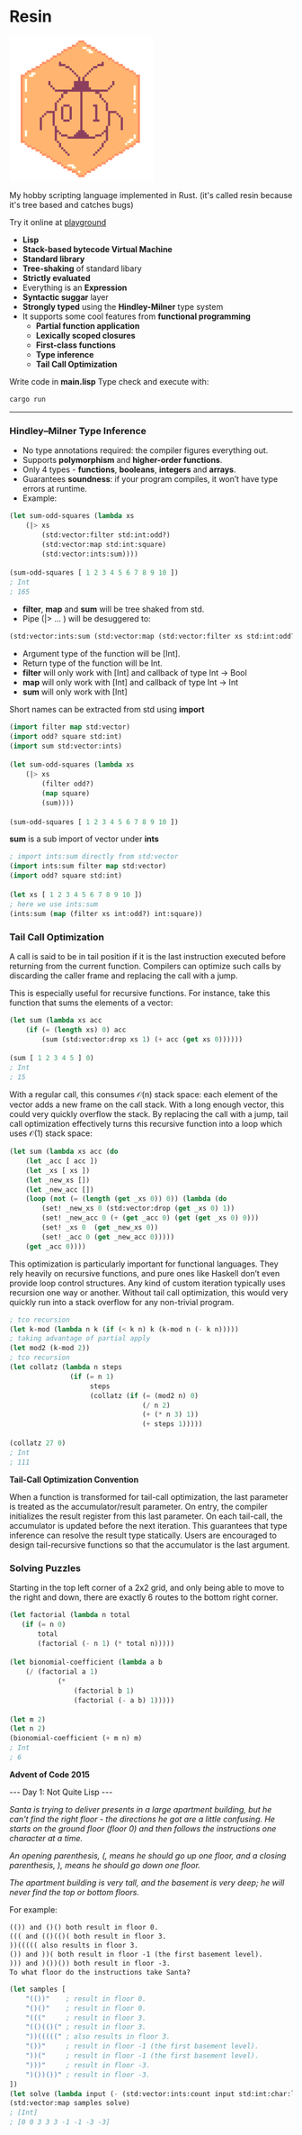 # Resin

<img src="./logo.png" width="256px"/>

My hobby scripting language implemented in Rust.
(it's called resin because it's tree based and catches bugs)

Try it online at [playground](https://at-290690.github.io/rust-lisp/)

- **Lisp**
- **Stack-based bytecode Virtual Machine**
- **Standard library**
- **Tree-shaking** of standard libary
- **Strictly evaluated**
- Everything is an **Expression**
- **Syntactic suggar** layer
- **Strongly typed** using the **Hindley-Milner** type system
- It supports some cool features from **functional programming**
  - **Partial function application**
  - **Lexically scoped closures**
  - **First-class functions**
  - **Type inference**
  - **Tail Call Optimization**

Write code in **main.lisp**
Type check and execute with:

```bash
cargo run
```

---

### Hindley–Milner Type Inference

- No type annotations required: the compiler figures everything out.
- Supports **polymorphism** and **higher-order functions**.
- Only 4 types - **functions**, **booleans**, **integers** and **arrays**.
- Guarantees **soundness**: if your program compiles, it won’t have type errors at runtime.
- Example:

```lisp
(let sum-odd-squares (lambda xs
    (|> xs
        (std:vector:filter std:int:odd?)
        (std:vector:map std:int:square)
        (std:vector:ints:sum))))

(sum-odd-squares [ 1 2 3 4 5 6 7 8 9 10 ])
; Int
; 165
```

- **filter**, **map** and **sum** will be tree shaked from std.
- Pipe (|> ... ) will be desuggered to:

```lisp
(std:vector:ints:sum (std:vector:map (std:vector:filter xs std:int:odd?) std:int:square))
```

- Argument type of the function will be [Int].
- Return type of the function will be Int.
- **filter** will only work with [Int] and callback of type Int -> Bool
- **map** will only work with [Int] and callback of type Int -> Int
- **sum** will only work with [Int]

Short names can be extracted from std using **import**

```lisp
(import filter map std:vector)
(import odd? square std:int)
(import sum std:vector:ints)

(let sum-odd-squares (lambda xs
    (|> xs
        (filter odd?)
        (map square)
        (sum))))

(sum-odd-squares [ 1 2 3 4 5 6 7 8 9 10 ])
```

**sum** is a sub import of vector under **ints**

```lisp
; import ints:sum directly from std:vector
(import ints:sum filter map std:vector)
(import odd? square std:int)

(let xs [ 1 2 3 4 5 6 7 8 9 10 ])
; here we use ints:sum
(ints:sum (map (filter xs int:odd?) int:square))
```

### Tail Call Optimization

A call is said to be in tail position if it is the last instruction executed before returning from the current function. Compilers can optimize such calls by discarding the caller frame and replacing the call with a jump.

This is especially useful for recursive functions. For instance, take this function that sums the elements of a vector:

```lisp
(let sum (lambda xs acc
    (if (= (length xs) 0) acc
        (sum (std:vector:drop xs 1) (+ acc (get xs 0))))))

(sum [ 1 2 3 4 5 ] 0)
; Int
; 15
```

With a regular call, this consumes 𝒪(n) stack space: each element of the vector adds a new frame on the call stack. With a long enough vector, this could very quickly overflow the stack. By replacing the call with a jump, tail call optimization effectively turns this recursive function into a loop which uses 𝒪(1) stack space:

```lisp
(let sum (lambda xs acc (do
    (let _acc [ acc ])
    (let _xs [ xs ])
    (let _new_xs [])
    (let _new_acc [])
    (loop (not (= (length (get _xs 0)) 0)) (lambda (do
        (set! _new_xs 0 (std:vector:drop (get _xs 0) 1))
        (set! _new_acc 0 (+ (get _acc 0) (get (get _xs 0) 0)))
        (set! _xs 0  (get _new_xs 0))
        (set! _acc 0 (get _new_acc 0)))))
    (get _acc 0))))
```

This optimization is particularly important for functional languages. They rely heavily on recursive functions, and pure ones like Haskell don’t even provide loop control structures. Any kind of custom iteration typically uses recursion one way or another. Without tail call optimization, this would very quickly run into a stack overflow for any non-trivial program.

```lisp
; tco recursion
(let k-mod (lambda n k (if (< k n) k (k-mod n (- k n)))))
; taking advantage of partial apply
(let mod2 (k-mod 2))
; tco recursion
(let collatz (lambda n steps
               (if (= n 1)
                    steps
                    (collatz (if (= (mod2 n) 0)
                                 (/ n 2)
                                 (+ (* n 3) 1))
                                 (+ steps 1)))))

(collatz 27 0)
; Int
; 111
```

**Tail-Call Optimization Convention**

When a function is transformed for tail-call optimization, the last parameter is treated as the accumulator/result parameter.
On entry, the compiler initializes the result register from this last parameter.
On each tail-call, the accumulator is updated before the next iteration.
This guarantees that type inference can resolve the result type statically.
Users are encouraged to design tail-recursive functions so that the accumulator is the last argument.

### Solving Puzzles

Starting in the top left corner of a 2x2 grid, and only being able to move to the right and down, there are exactly 6 routes to the bottom right corner.

```lisp
(let factorial (lambda n total
   (if (= n 0)
       total
       (factorial (- n 1) (* total n)))))

(let bionomial-coefficient (lambda a b
    (/ (factorial a 1)
            (*
                (factorial b 1)
                (factorial (- a b) 1)))))

(let m 2)
(let n 2)
(bionomial-coefficient (+ m n) m)
; Int
; 6
```

**Advent of Code 2015**

--- Day 1: Not Quite Lisp ---

_Santa is trying to deliver presents in a large apartment building, but he can't find the right floor - the directions he got are a little confusing. He starts on the ground floor (floor 0) and then follows the instructions one character at a time._

_An opening parenthesis, (, means he should go up one floor, and a closing parenthesis, ), means he should go down one floor._

_The apartment building is very tall, and the basement is very deep; he will never find the top or bottom floors._

For example:

```
(()) and ()() both result in floor 0.
((( and (()(()( both result in floor 3.
))((((( also results in floor 3.
()) and ))( both result in floor -1 (the first basement level).
))) and )())()) both result in floor -3.
To what floor do the instructions take Santa?
```

```lisp
(let samples [
    "(())"    ; result in floor 0.
    "()()"    ; result in floor 0.
    "((("     ; result in floor 3.
    "(()(()(" ; result in floor 3.
    "))(((((" ; also results in floor 3.
    "())"     ; result in floor -1 (the first basement level).
    "))("     ; result in floor -1 (the first basement level).
    ")))"     ; result in floor -3.
    ")())())" ; result in floor -3.
])
(let solve (lambda input (- (std:vector:ints:count input std:int:char:left-brace) (std:vector:ints:count input std:int:char:right-brace))))
(std:vector:map samples solve)
; [Int]
; [0 0 3 3 3 -1 -1 -3 -3]
```
